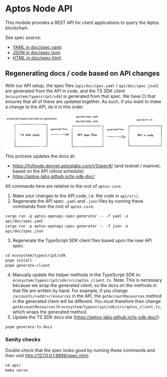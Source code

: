 # Aptos Node API

This module provides a REST API for client applications to query the Aptos blockchain.

See spec source:
- [YAML in doc/spec.yaml](doc/spec.yaml).
- [JSON in doc/spec.json](doc/spec.json).
- [HTML in doc/spec.html](doc/spec.html).

## Regenerating docs / code based on API changes
With our API setup, the spec files (`api/doc/spec.yaml` / `api/doc/spec.json`) are generated from the API in code, and the TS SDK client (`ecosystem/typescript/sdk`) is generated from that spec. We have CI that ensures that all of these are updated together. As such, if you want to make a change to the API, do it in this order.

![API + spec + TS SDK generation diagram](doc/api_spec_ts_sdk_diagram.png)

This process updates the docs at:
- https://fullnode.devnet.aptoslabs.com/v1/spec#/ (and testnet / mainnet, based on the API rollout schedule)
- https://aptos-labs.github.io/ts-sdk-doc/

All commands here are relative to the root of `aptos-core`.

1. Make your changes to the API code, i.e. the code in `api/src/`.
2. Regenerate the API spec `.yaml` and `.json` files by running these commands from the root of `aptos-core`:
```
cargo run -p aptos-openapi-spec-generator -- -f yaml -o api/doc/spec.yaml
cargo run -p aptos-openapi-spec-generator -- -f json -o api/doc/spec.json
```
3. Regenerate the TypeScript SDK client files based upon the new API spec:
```
cd ecosystem/typescript/sdk
pnpm install
pnpm generate-client
```
4. Manually update the helper methods in the TypeScript SDK in: `ecosystem/typescript/sdk/src/aptos_client.ts`. Note: This is necessary because we wrap the generated client, so the docs on the methods in that file are written by hand. For example, if you change `/accounts/<addr>/resources` in the API, the `getAccountResources` method in the generated client will be different. You must therefore then change `getAccountResources` in `ecosystem/typescript/sdk/src/aptos_client.ts`, which wraps the generated method.
5. Update the TS SDK docs site (https://aptos-labs.github.io/ts-sdk-doc/):
```
pnpm generate-ts-docs
```

### Sanity checks
Double check that the spec looks good by running these commands and then visit http://127.0.0.1:8888/spec.html.
```
cd api/
make serve
```

